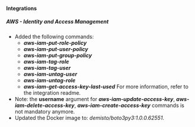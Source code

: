 #### Integrations
##### AWS - Identity and Access Management
- Added the following commands: 
  - ***aws-iam-put-role-policy***
  - ***aws-iam-put-user-policy***
  - ***aws-iam-put-group-policy***
  - ***aws-iam-tag-role***
  - ***aws-iam-tag-user***
  - ***aws-iam-untag-user***
  - ***aws-iam-untag-role***
  - ***aws-iam-get-access-key-last-used***
For more information, refer to the integration readme.
- Note: the **username** argument for ***aws-iam-update-access-key***, ***aws-iam-delete-access-key***, ***aws-iam-create-access-key*** commands is not mandatory anymore.
- Updated the Docker image to: *demisto/boto3py3:1.0.0.62551*.